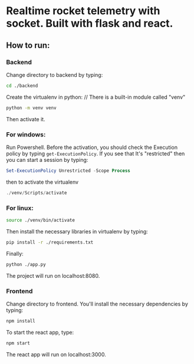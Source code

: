 # Realtime rocket telemetry with socket. Built with flask and react.

## How to run:
### Backend
Change directory to backend by typing:
```bash
cd ./backend
```
Create the virtualenv in python: // There is a built-in module called "venv"
```bash
python -m venv venv
```
Then activate it.

### **For windows:**
Run Powershell. Before the activation, you should check the Execution policy by typing ```get-ExecutionPolicy```. If you see that It's "restricted" then you can start a session by typing:
```powershell
Set-ExecutionPolicy Unrestricted -Scope Process
```
then to activate the virtualenv
```powershell
./venv/Scripts/activate
```
### **For linux:**
```bash
source ./venv/bin/activate
```
Then install the necessary libraries in virtualenv by typing:
```bash
pip install -r ./requirements.txt
```
Finally:
```bash
python ./app.py
``` 
The project will run on localhost:8080.

### Frontend
Change directory to frontend. You'll install the necessary dependencies by typing:
```bash
npm install
```
To start the react app, type:
```bash
npm start
``` 
The react app will run on localhost:3000.

